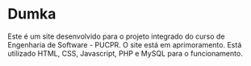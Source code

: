 # Dumka 

Este é um site desenvolvido para o projeto integrado do curso de Engenharia de Software - PUCPR. O site está em aprimoramento. Está utilizado HTML, CSS, Javascript, PHP e MySQL para o funcionamento.

